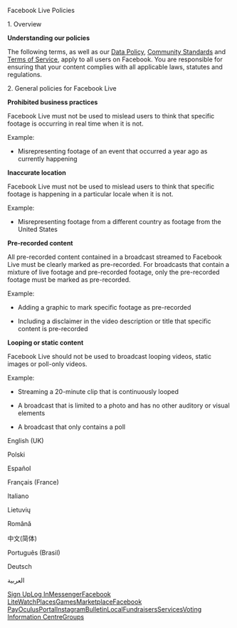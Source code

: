 Facebook Live Policies

1\. Overview

**Understanding our policies**

The following terms, as well as our [Data Policy](https://www.facebook.com/about/privacy/), [Community Standards](https://www.facebook.com/communitystandards/) and [Terms of Service](https://www.facebook.com/legal/terms), apply to all users on Facebook. You are responsible for ensuring that your content complies with all applicable laws, statutes and regulations.

2\. General policies for Facebook Live

**Prohibited business practices**

Facebook Live must not be used to mislead users to think that specific footage is occurring in real time when it is not.

Example:

*   Misrepresenting footage of an event that occurred a year ago as currently happening

**Inaccurate location**

Facebook Live must not be used to mislead users to think that specific footage is happening in a particular locale when it is not.

Example:

*   Misrepresenting footage from a different country as footage from the United States

**Pre-recorded content**

All pre-recorded content contained in a broadcast streamed to Facebook Live must be clearly marked as pre-recorded. For broadcasts that contain a mixture of live footage and pre-recorded footage, only the pre-recorded footage must be marked as pre-recorded.

Example:

*   Adding a graphic to mark specific footage as pre-recorded

*   Including a disclaimer in the video description or title that specific content is pre-recorded

**Looping or static content**

Facebook Live should not be used to broadcast looping videos, static images or poll-only videos.

Example:

*   Streaming a 20-minute clip that is continuously looped

*   A broadcast that is limited to a photo and has no other auditory or visual elements

*   A broadcast that only contains a poll

English (UK)

Polski

Español

Français (France)

Italiano

Lietuvių

Română

中文(简体)

Português (Brasil)

Deutsch

العربية

[Sign Up](https://www.facebook.com/reg/)[Log In](https://www.facebook.com/login/)[Messenger](https://l.facebook.com/l.php?u=https%3A%2F%2Fmessenger.com%2F&h=AT0RWNfDpMEaNuQod3Lo0fGdaM7-U2wQv98mNr9VtsaAq4iF09_wq4POP5ypPY06UfiwAyWMmNM4q6I6SXXVO_f-AXO1FC8m5pIdZZEGQUG1cGnH_88S7ZrWJkxtDQXFOSgaznBDOBk0hEQ0Qs8q8o9eVtUDVs4bc7lsZA)[Facebook Lite](https://www.facebook.com/lite/)[Watch](https://en-gb.facebook.com/watch/)[Places](https://www.facebook.com/places/)[Games](https://www.facebook.com/games/)[Marketplace](https://www.facebook.com/marketplace/)[Facebook Pay](https://pay.facebook.com/)[Oculus](https://l.facebook.com/l.php?u=https%3A%2F%2Fwww.oculus.com%2F&h=AT0RWNfDpMEaNuQod3Lo0fGdaM7-U2wQv98mNr9VtsaAq4iF09_wq4POP5ypPY06UfiwAyWMmNM4q6I6SXXVO_f-AXO1FC8m5pIdZZEGQUG1cGnH_88S7ZrWJkxtDQXFOSgaznBDOBk0hEQ0Qs8q8o9eVtUDVs4bc7lsZA)[Portal](https://portal.facebook.com/)[Instagram](https://l.facebook.com/l.php?u=https%3A%2F%2Fwww.instagram.com%2F&h=AT0RWNfDpMEaNuQod3Lo0fGdaM7-U2wQv98mNr9VtsaAq4iF09_wq4POP5ypPY06UfiwAyWMmNM4q6I6SXXVO_f-AXO1FC8m5pIdZZEGQUG1cGnH_88S7ZrWJkxtDQXFOSgaznBDOBk0hEQ0Qs8q8o9eVtUDVs4bc7lsZA)[Bulletin](https://www.bulletin.com/)[Local](https://www.facebook.com/local/lists/245019872666104/)[Fundraisers](https://www.facebook.com/fundraisers/)[Services](https://www.facebook.com/biz/directory/)[Voting Information Centre](https://www.facebook.com/votinginformationcenter/?entry_point=c2l0ZQ%3D%3D)[Groups](https://www.facebook.com/groups/explore/)